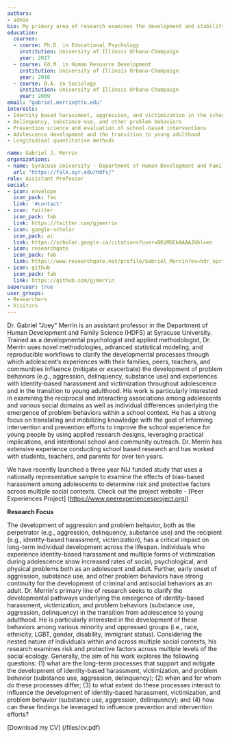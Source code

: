 ```yaml
---
authors:
- admin
bio: My primary area of research examines the development and stability of identity-based harassment, aggression, substance use, victimization, and other problem behaviors across adolescence and in the transition to young adulthood.
education:
  courses:
  - course: Ph.D. in Educational Psychology
    institution: University of Illinois Urbana-Champaign
    year: 2017
  - course: Ed.M. in Human Resource Development
    institution: University of Illinois Urbana-Champaign
    year: 2010
  - course: B.A. in Sociology
    institution: University of Illinois Urbana-Champaign
    year: 2009
email: "gabriel.merrin@ttu.edu"
interests:
- Identity based harassment, aggression, and victimization in the school context
- Delinquency, substance use, and other problem behaviors
- Prevention science and evaluation of school-based interventions 
- Adolescence development and the transition to young adulthood
- Longitudinal quantitative methods

name: Gabriel J. Merrin
organizations:
- name: Syracuse University - Department of Human Development and Family Science
  url: "https://falk.syr.edu/hdfs/"
role: Assistant Professor
social:
- icon: envelope
  icon_pack: fas
  link: '#contact'
- icon: twitter
  icon_pack: fab
  link: https://twitter.com/gjmerrin
- icon: google-scholar
  icon_pack: ai
  link: https://scholar.google.ca/citations?user=BKiMGCkAAAAJ&hl=en
- icon: researchgate
  icon_pack: fab
  link: https://www.researchgate.net/profile/Gabriel_Merrin?ev=hdr_xprf&_sg=NadUsQ1w4qFU684xZAi8LBAEaQVM73yhnpC4440LaTzxpvNNqe_T7KvZuLXWM0qYkFnAM6xbbGZ5z3_JeUGwI44E
- icon: github
  icon_pack: fab
  link: https://github.com/gjmerrin
superuser: true
user_groups:
- Researchers
- Visitors
---
```


Dr. Gabriel "Joey" Merrin is an assistant professor in the Department of Human Development and Family Science (HDFS) at Syracuse University. Trained as a developmental psychologist and applied methodologist, Dr. Merrin uses novel methodologies, advanced statistical modeling, and reproducible workflows to clarify the developmental processes through which adolescent’s experiences with their families, peers, teachers, and communities influence (mitigate or exacerbate) the development of problem behaviors (e.g., aggression, delinquency, substance use) and experiences with identity-based harassment and victimization throughout adolescence and in the transition to young adulthood. His work is particularly interested in examining the reciprocal and interacting associations among adolescents and various social domains as well as individual differences underlying the emergence of problem behaviors within a school context. He has a strong focus on translating and mobilizing knowledge with the goal of informing intervention and prevention efforts to improve the school experience for young people by using applied research designs, leveraging practical implications, and intentional school and community outreach. Dr. Merrin has extensive experience conducting school based research and has worked with students, teachers, and parents for over ten years. 

We have recently launched a three year NIJ funded study that uses a nationally representative sample to examine the effects of bias-based harassment among adolescents to determine risk and protective factors across multiple social contexts. Check out the project website - [Peer Experiences Project] (https://www.peerexperiencesproject.org/)

**Research Focus**

The development of aggression and problem behavior, both as the perpetrator (e.g., aggression, delinquency, substance use) and the recipient (e.g., identity-based harassment, victimization), has a critical impact on long-term individual development across the lifespan. Individuals who experience identity-based harassment and multiple forms of victimization during adolescence show increased rates of social, psychological, and physical problems both as an adolescent and adult. Further, early onset of aggression, substance use, and other problem behaviors have strong continuity for the development of criminal and antisocial behaviors as an adult. Dr. Merrin's primary line of research seeks to clarify the developmental pathways underlying the emergence of identity-based harassment, victimization, and problem behaviors (substance use, aggression, delinquency) in the transition from adolescence to young adulthood. He is particularly interested in the development of these behaviors among various minority and oppressed groups (i.e., race, ethnicity, LGBT, gender, disability, immigrant status). Considering the nested nature of individuals within and across multiple social contexts, his research examines risk and protective factors across multiple levels of the social ecology. Generally, the aim of his work explores the following questions: (1) what are the long-term processes that support and mitigate the development of identity-based harassment, victimization, and problem behavior (substance use, aggression, delinquency); (2) when and for whom do these processes differ; (3) to what extent do these processes interact to influence the development of identity-based harassment, victimization, and problem behavior (substance use, aggression, delinquency); and (4) how can these findings be leveraged to influence prevention and intervention efforts? 

[Download my CV] (/files/cv.pdf)
